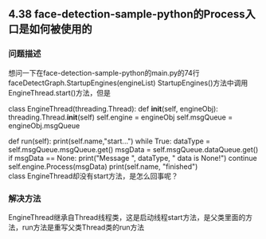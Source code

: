 ## 4.38 face-detection-sample-python的Process入口是如何被使用的
### 问题描述
想问一下在face-detection-sample-python的main.py的74行
faceDetectGraph.StartupEngines(engineList)
StartupEngines()方法中调用EngineThread.start()方法，但是

class EngineThread(threading.Thread):
def __init__(self, engineObj):
threading.Thread.__init__(self)
self.engine = engineObj
self.msgQueue = engineObj.msgQueue

def run(self):
print(self.name,"start...")
while True:
dataType = self.msgQueue.msgQueue.get()
msgData = self.msgQueue.dataQueue.get()
if msgData == None:
print("Message ", dataType, " data is None!")
continue
self.engine.Process(msgData)
print(self.name, "finished")
class EngineThread却没有start方法，是怎么回事呢？
### 解决方法
EngineThread继承自Thread线程类，这是启动线程start方法，是父类里面的方法，run方法是重写父类Thread类的run方法

